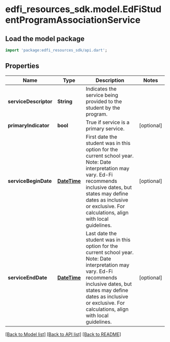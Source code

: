 # edfi_resources_sdk.model.EdFiStudentProgramAssociationService

## Load the model package
```dart
import 'package:edfi_resources_sdk/api.dart';
```

## Properties
Name | Type | Description | Notes
------------ | ------------- | ------------- | -------------
**serviceDescriptor** | **String** | Indicates the service being provided to the student by the program. | 
**primaryIndicator** | **bool** | True if service is a primary service. | [optional] 
**serviceBeginDate** | [**DateTime**](DateTime.md) | First date the student was in this option for the current school year.  Note: Date interpretation may vary. Ed-Fi recommends inclusive dates, but states may define dates as inclusive or exclusive. For calculations, align with local guidelines. | [optional] 
**serviceEndDate** | [**DateTime**](DateTime.md) | Last date the student was in this option for the current school year.  Note: Date interpretation may vary. Ed-Fi recommends inclusive dates, but states may define dates as inclusive or exclusive. For calculations, align with local guidelines. | [optional] 

[[Back to Model list]](../README.md#documentation-for-models) [[Back to API list]](../README.md#documentation-for-api-endpoints) [[Back to README]](../README.md)


